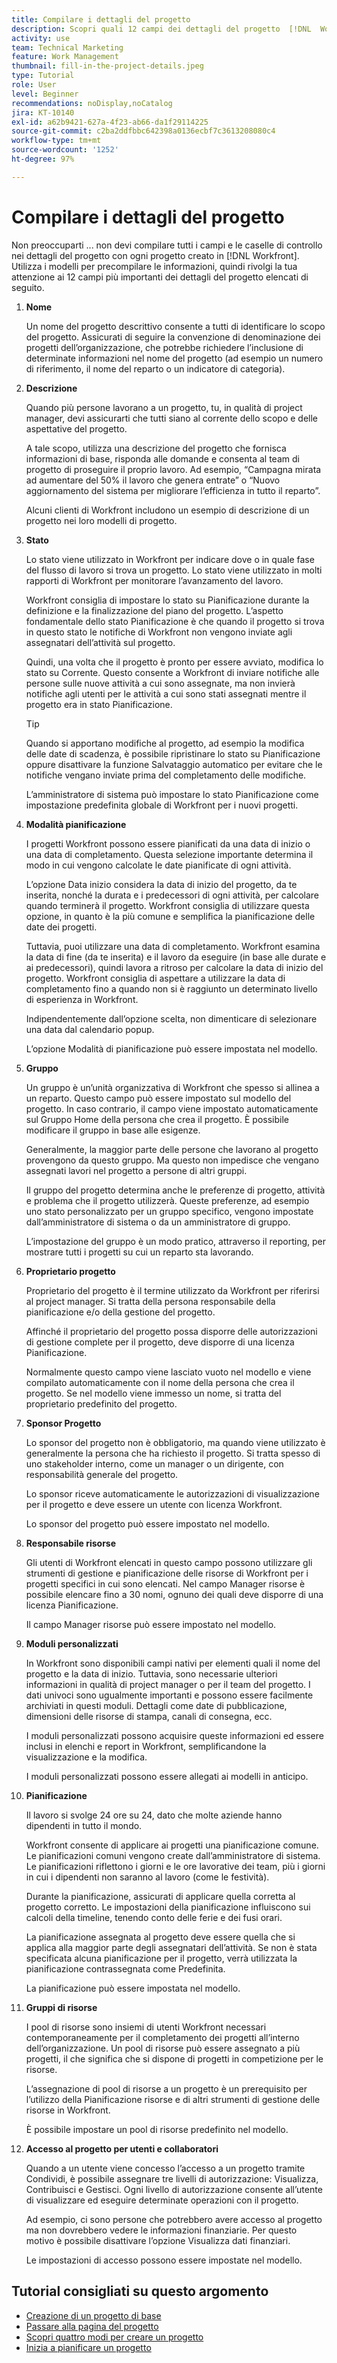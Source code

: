 ```yaml
---
title: Compilare i dettagli del progetto
description: Scopri quali 12 campi dei dettagli del progetto  [!DNL  Workfront]  consiglia di compilare durante la creazione di un progetto.
activity: use
team: Technical Marketing
feature: Work Management
thumbnail: fill-in-the-project-details.jpeg
type: Tutorial
role: User
level: Beginner
recommendations: noDisplay,noCatalog
jira: KT-10140
exl-id: a62b9421-627a-4f23-ab66-da1f29114225
source-git-commit: c2ba2ddfbbc642398a0136ecbf7c3613208080c4
workflow-type: tm+mt
source-wordcount: '1252'
ht-degree: 97%

---
```


# Compilare i dettagli del progetto

Non preoccuparti ... non devi compilare tutti i campi e le caselle di controllo nei dettagli del progetto con ogni progetto creato in [!DNL  Workfront]. Utilizza i modelli per precompilare le informazioni, quindi rivolgi la tua attenzione ai 12 campi più importanti dei dettagli del progetto elencati di seguito.

1. **Nome**

   Un nome del progetto descrittivo consente a tutti di identificare lo scopo del progetto. Assicurati di seguire la convenzione di denominazione dei progetti dell’organizzazione, che potrebbe richiedere l’inclusione di determinate informazioni nel nome del progetto (ad esempio un numero di riferimento, il nome del reparto o un indicatore di categoria).


1. **Descrizione**

   Quando più persone lavorano a un progetto, tu, in qualità di project manager, devi assicurarti che tutti siano al corrente dello scopo e delle aspettative del progetto.

   A tale scopo, utilizza una descrizione del progetto che fornisca informazioni di base, risponda alle domande e consenta al team di progetto di proseguire il proprio lavoro. Ad esempio, “Campagna mirata ad aumentare del 50% il lavoro che genera entrate” o “Nuovo aggiornamento del sistema per migliorare l’efficienza in tutto il reparto”.

   Alcuni clienti di Workfront includono un esempio di descrizione di un progetto nei loro modelli di progetto.

1. **Stato**

   Lo stato viene utilizzato in Workfront per indicare dove o in quale fase del flusso di lavoro si trova un progetto. Lo stato viene utilizzato in molti rapporti di Workfront per monitorare l’avanzamento del lavoro.

   Workfront consiglia di impostare lo stato su Pianificazione durante la definizione e la finalizzazione del piano del progetto. L’aspetto fondamentale dello stato Pianificazione è che quando il progetto si trova in questo stato le notifiche di Workfront non vengono inviate agli assegnatari dell’attività sul progetto.

   Quindi, una volta che il progetto è pronto per essere avviato, modifica lo stato su Corrente. Questo consente a Workfront di inviare notifiche alle persone sulle nuove attività a cui sono assegnate, ma non invierà notifiche agli utenti per le attività a cui sono stati assegnati mentre il progetto era in stato Pianificazione.

   >[!TIP]
   >
   >  Quando si apportano modifiche al progetto, ad esempio la modifica delle date di scadenza, è possibile ripristinare lo stato su Pianificazione oppure disattivare la funzione Salvataggio automatico per evitare che le notifiche vengano inviate prima del completamento delle modifiche.

   L’amministratore di sistema può impostare lo stato Pianificazione come impostazione predefinita globale di Workfront per i nuovi progetti.

1. **Modalità pianificazione**

   I progetti Workfront possono essere pianificati da una data di inizio o una data di completamento. Questa selezione importante determina il modo in cui vengono calcolate le date pianificate di ogni attività.

   L’opzione Data inizio considera la data di inizio del progetto, da te inserita, nonché la durata e i predecessori di ogni attività, per calcolare quando terminerà il progetto. Workfront consiglia di utilizzare questa opzione, in quanto è la più comune e semplifica la pianificazione delle date dei progetti.

   Tuttavia, puoi utilizzare una data di completamento. Workfront esamina la data di fine (da te inserita) e il lavoro da eseguire (in base alle durate e ai predecessori), quindi lavora a ritroso per calcolare la data di inizio del progetto. Workfront consiglia di aspettare a utilizzare la data di completamento fino a quando non si è raggiunto un determinato livello di esperienza in Workfront.

   Indipendentemente dall’opzione scelta, non dimenticare di selezionare una data dal calendario popup.

   L’opzione Modalità di pianificazione può essere impostata nel modello.

1. **Gruppo**

   Un gruppo è un’unità organizzativa di Workfront che spesso si allinea a un reparto. Questo campo può essere impostato sul modello del progetto. In caso contrario, il campo viene impostato automaticamente sul Gruppo Home della persona che crea il progetto. È possibile modificare il gruppo in base alle esigenze.

   Generalmente, la maggior parte delle persone che lavorano al progetto provengono da questo gruppo. Ma questo non impedisce che vengano assegnati lavori nel progetto a persone di altri gruppi.

   Il gruppo del progetto determina anche le preferenze di progetto, attività e problema che il progetto utilizzerà. Queste preferenze, ad esempio uno stato personalizzato per un gruppo specifico, vengono impostate dall’amministratore di sistema o da un amministratore di gruppo.

   L’impostazione del gruppo è un modo pratico, attraverso il reporting, per mostrare tutti i progetti su cui un reparto sta lavorando.

1. **Proprietario progetto**

   Proprietario del progetto è il termine utilizzato da Workfront per riferirsi al project manager. Si tratta della persona responsabile della pianificazione e/o della gestione del progetto.

   Affinché il proprietario del progetto possa disporre delle autorizzazioni di gestione complete per il progetto, deve disporre di una licenza Pianificazione.

   Normalmente questo campo viene lasciato vuoto nel modello e viene compilato automaticamente con il nome della persona che crea il progetto. Se nel modello viene immesso un nome, si tratta del proprietario predefinito del progetto.

1. **Sponsor Progetto**

   Lo sponsor del progetto non è obbligatorio, ma quando viene utilizzato è generalmente la persona che ha richiesto il progetto. Si tratta spesso di uno stakeholder interno, come un manager o un dirigente, con responsabilità generale del progetto.

   Lo sponsor riceve automaticamente le autorizzazioni di visualizzazione per il progetto e deve essere un utente con licenza Workfront.

   Lo sponsor del progetto può essere impostato nel modello.

1. **Responsabile risorse**

   Gli utenti di Workfront elencati in questo campo possono utilizzare gli strumenti di gestione e pianificazione delle risorse di Workfront per i progetti specifici in cui sono elencati. Nel campo Manager risorse è possibile elencare fino a 30 nomi, ognuno dei quali deve disporre di una licenza Pianificazione.

   Il campo Manager risorse può essere impostato nel modello.

1. **Moduli personalizzati**

   In Workfront sono disponibili campi nativi per elementi quali il nome del progetto e la data di inizio. Tuttavia, sono necessarie ulteriori informazioni in qualità di project manager o per il team del progetto. I dati univoci sono ugualmente importanti e possono essere facilmente archiviati in questi moduli. Dettagli come date di pubblicazione, dimensioni delle risorse di stampa, canali di consegna, ecc.

   I moduli personalizzati possono acquisire queste informazioni ed essere inclusi in elenchi e report in Workfront, semplificandone la visualizzazione e la modifica.

   I moduli personalizzati possono essere allegati ai modelli in anticipo.

1. **Pianificazione**

   Il lavoro si svolge 24 ore su 24, dato che molte aziende hanno dipendenti in tutto il mondo.

   Workfront consente di applicare ai progetti una pianificazione comune. Le pianificazioni comuni vengono create dall’amministratore di sistema. Le pianificazioni riflettono i giorni e le ore lavorative dei team, più i giorni in cui i dipendenti non saranno al lavoro (come le festività).

   Durante la pianificazione, assicurati di applicare quella corretta al progetto corretto. Le impostazioni della pianificazione influiscono sui calcoli della timeline, tenendo conto delle ferie e dei fusi orari.

   La pianificazione assegnata al progetto deve essere quella che si applica alla maggior parte degli assegnatari dell’attività. Se non è stata specificata alcuna pianificazione per il progetto, verrà utilizzata la pianificazione contrassegnata come Predefinita.

   La pianificazione può essere impostata nel modello.

1. **Gruppi di risorse**

   I pool di risorse sono insiemi di utenti Workfront necessari contemporaneamente per il completamento dei progetti all’interno dell’organizzazione. Un pool di risorse può essere assegnato a più progetti, il che significa che si dispone di progetti in competizione per le risorse.

   L’assegnazione di pool di risorse a un progetto è un prerequisito per l’utilizzo della Pianificazione risorse e di altri strumenti di gestione delle risorse in Workfront.

   È possibile impostare un pool di risorse predefinito nel modello.

1. **Accesso al progetto per utenti e collaboratori**

   Quando a un utente viene concesso l’accesso a un progetto tramite Condividi, è possibile assegnare tre livelli di autorizzazione: Visualizza, Contribuisci e Gestisci. Ogni livello di autorizzazione consente all’utente di visualizzare ed eseguire determinate operazioni con il progetto.

   Ad esempio, ci sono persone che potrebbero avere accesso al progetto ma non dovrebbero vedere le informazioni finanziarie. Per questo motivo è possibile disattivare l’opzione Visualizza dati finanziari.

   Le impostazioni di accesso possono essere impostate nel modello.

## Tutorial consigliati su questo argomento

* [Creazione di un progetto di base](https://experienceleague.adobe.com/en/docs/workfront-learn/tutorials-workfront/manage-work/projects/understand-basic-project-creation)
* [Passare alla pagina del progetto](https://experienceleague.adobe.com/en/docs/workfront-learn/tutorials-workfront/manage-work/projects/navigate-the-project-page)
* [Scopri quattro modi per creare un progetto](https://experienceleague.adobe.com/en/docs/workfront-learn/tutorials-workfront/manage-work/projects/understand-other-ways-to-create-projects)
* [Inizia a pianificare un progetto](https://experienceleague.adobe.com/en/docs/workfront-learn/tutorials-workfront/manage-work/projects/getting-started-plan-a-project)
